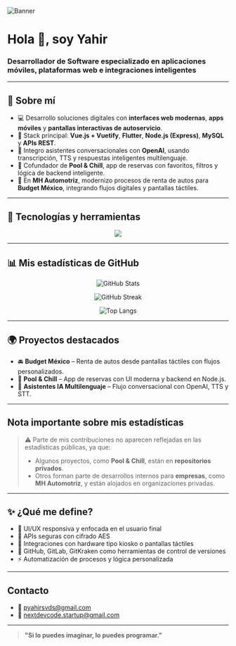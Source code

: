 ![Banner](assets/banner-yahir.png)
# Hola 👋, soy Yahir  
### Desarrollador de Software especializado en aplicaciones móviles, plataformas web e integraciones inteligentes

---

## 🚀 Sobre mí

- 💻 Desarrollo soluciones digitales con **interfaces web modernas**, **apps móviles** y **pantallas interactivas de autoservicio**.  
- 🔧 Stack principal: **Vue.js + Vuetify**, **Flutter**, **Node.js (Express)**, **MySQL** y **APIs REST**.  
- 🤖 Integro asistentes conversacionales con **OpenAI**, usando transcripción, TTS y respuestas inteligentes multilenguaje.  
- 📱 Cofundador de **Pool & Chill**, app de reservas con favoritos, filtros y lógica de backend inteligente.  
- 🏢 En **MH Automotriz**, modernizo procesos de renta de autos para **Budget México**, integrando flujos digitales y pantallas táctiles.  

---

## 🧰 Tecnologías y herramientas

<p align="center">
  <img src="https://skillicons.dev/icons?i=vue,vuetify,flutter,dart,nodejs,express,mysql,js,ts,html,css,git,github,figma,python" />
</p>

---

## 📊 Mis estadísticas de GitHub

<p align="center">
  <img src="https://github-readme-stats.vercel.app/api?username=Yahir019cx&show_icons=true&theme=tokyonight" alt="GitHub Stats" />
</p>

<p align="center">
  <img src="https://github-readme-streak-stats.herokuapp.com/?user=Yahir019cx&theme=tokyonight&hide_border=false" alt="GitHub Streak" />
</p>

<p align="center">
  <img src="https://github-readme-stats.vercel.app/api/top-langs/?username=Yahir019cx&layout=compact&theme=tokyonight" alt="Top Langs" />
</p>

---

## 🌍 Proyectos destacados

- 🚘 **Budget México** – Renta de autos desde pantallas táctiles con flujos personalizados.  
- 📲 **Pool & Chill** – App de reservas con UI moderna y backend en Node.js.  
- 🤖 **Asistentes IA Multilenguaje** – Flujo conversacional con OpenAI, TTS y STT.
---

## Nota importante sobre mis estadísticas

> ⚠️ Parte de mis contribuciones no aparecen reflejadas en las estadísticas públicas, ya que:
> - Algunos proyectos, como **Pool & Chill**, están en **repositorios privados**.
> - Otros forman parte de desarrollos internos para **empresas**, como **MH Automotriz**, y están alojados en organizaciones privadas.

---

## ✨ ¿Qué me define?

- 🎨 UI/UX responsiva y enfocada en el usuario final  
- 🔐 APIs seguras con cifrado AES  
- 🧩 Integraciones con hardware tipo kiosko o pantallas táctiles  
- 🤝 GitHub, GitLab, GitKraken como herramientas de control de versiones  
- ⚡ Automatización de procesos y lógica personalizada
---

## Contacto

- 📩 pyahirsvds@gmail.com  
- 📨 nextdevcode.startup@gmail.com  

---

> **"Si lo puedes imaginar, lo puedes programar."**

